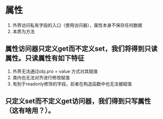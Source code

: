 # 属性

1. 外界访问私有字段的入口（使用访问器），属性本身不保存任何数据
2. 本质为方法

## 属性访问器只定义get而不定义set，我们将得到只读属性。只读属性有如下特征

1. 外界无法通过obj.pro = value 方式对其赋值
2. 类内也无法对齐进行修改赋值
3. 有别于readonly修饰的字段，前者在构造函数中也无法被赋值

## 只定义set而不定义get访问器，我们得到只写属性（这有啥用？）。
